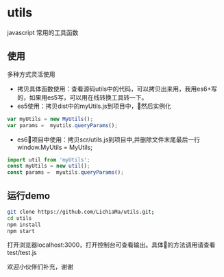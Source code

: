 # utils
javascript 常用的工具函数
## 使用
多种方式灵活使用
- 拷贝具体函数使用：查看源码utils中的代码，可以拷贝出来用，我用es6+写的，如果用es5写，可以用在线转换工具转一下。
- es5使用：拷贝dist中的myUtils.js到项目中，然后实例化
``` javascript
var myUtils = new MyUtils();
var params =  myutils.queryParams();
```
- es6项目中使用：拷贝scr/utils.js到项目中,并删除文件末尾最后一行 window.MyUtils = MyUtils;
``` javascript
import util from 'myUtils';
const myUtils = new util();
const params =  myutils.queryParams();
```
## 运行demo
``` bash
git clone https://github.com/LichiaMa/utils.git;
cd utils
npm install
npm start
```
打开浏览器localhost:3000，打开控制台可查看输出。具体的方法调用请查看test/test.js

欢迎小伙伴们补充，谢谢
